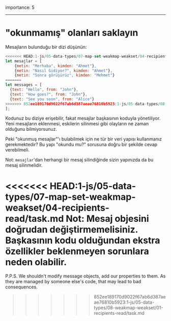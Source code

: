 importance: 5

---

# "okunmamış" olanları saklayın

Mesajların bulunduğu bir dizi düşünün:

```js
<<<<<<< HEAD:1-js/05-data-types/07-map-set-weakmap-weakset/04-recipients-read/task.md
let mesajlar = [
    {metin: "Merhaba", kimden: "Ahmet"},
    {metin: "Nasıl Gidiyor?", kimden: "Ahmet"},
    {metin: "Sonra görüşürüz", kimden: "Mehmet"}
=======
let messages = [
  {text: "Hello", from: "John"},
  {text: "How goes?", from: "John"},
  {text: "See you soon", from: "Alice"}
>>>>>>> 852ee189170d9022f67ab6d387aeae76810b5923:1-js/05-data-types/08-weakmap-weakset/01-recipients-read/task.md
];
```

Kodunuz bu diziye erişebilir, fakat mesajlar başkasının koduyla yönetiliyor. Yeni mesajların eklenmesi, eskilerin silinmesi gibi olayların ne zaman olduğunu bilmiyorsunuz.

Peki "okunmuş mesajlar"'ı bulabilmek için ne tür bir veri yapısı kullanmanız gerekmektedir? Bu yapı "okundu mu?" sorusuna doğru bir şekilde cevap verebilmeli.

Not: `mesajlar`'dan herhangi bir mesaj silindiğinde sizin yapınızda da bu mesaj silinmelidir.

<<<<<<< HEAD:1-js/05-data-types/07-map-set-weakmap-weakset/04-recipients-read/task.md
Not: Mesaj objesini doğrudan değiştirmemelisiniz. Başkasının kodu olduğundan ekstra özellikler beklenmeyen sorunlara neden olabilir.
=======
P.P.S. We shouldn't modify message objects, add our properties to them. As they are managed by someone else's code, that may lead to bad consequences.
>>>>>>> 852ee189170d9022f67ab6d387aeae76810b5923:1-js/05-data-types/08-weakmap-weakset/01-recipients-read/task.md
